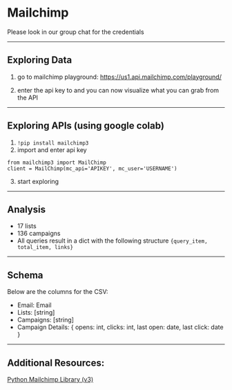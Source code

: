 # Mailchimp

Please look in our group chat for the credentials

---

## Exploring Data

1. go to mailchimp playground:
  https://us1.api.mailchimp.com/playground/

2. enter the api key to and you can now visualize what you can grab from the API

---

## Exploring APIs (using google colab)

1. `!pip install mailchimp3`
2. import and enter api key
```
from mailchimp3 import MailChimp
client = MailChimp(mc_api='APIKEY', mc_user='USERNAME')
```
3. start exploring

---

## Analysis

- 17 lists
- 136 campaigns
- All queries result in a dict with the following structure `{query_item, total_item, links}`

---

## Schema

Below are the columns for the CSV:
  - Email: Email
  - Lists: [string]
  - Campaigns: [string]
  - Campaign Details: {
    opens: int,
    clicks: int,
    last open: date,
    last click: date
  }
  
---

## Additional Resources:
[Python Mailchimp Library (v3)](https://github.com/VingtCinq/python-mailchimp)
